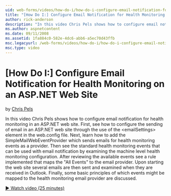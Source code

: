 ```yaml
---
uid: web-forms/videos/how-do-i/how-do-i-configure-email-notification-for-health-monitoring-on-an-aspnet-web-site
title: "[How Do I:] Configure Email Notification for Health Monitoring on an ASP.NET Web Site | Microsoft Docs"
author: rick-anderson
description: "In this video Chris Pels shows how to configure email notification for health monitoring in an ASP.NET web site. First, see how to configure the sending of e..."
ms.author: aspnetcontent
ms.date: 09/11/2008
ms.assetid: 1fa884c0-582e-4dc6-abb6-a5ec70d43ffb
msc.legacyurl: /web-forms/videos/how-do-i/how-do-i-configure-email-notification-for-health-monitoring-on-an-aspnet-web-site
msc.type: video
---
```

[How Do I:] Configure Email Notification for Health Monitoring on an ASP.NET Web Site
====================
by [Chris Pels](https://twitter.com/chrispels)

In this video Chris Pels shows how to configure email notification for health monitoring in an ASP.NET web site. First, see how to configure the sending of email in an ASP.NET web site through the use of the &lt;emailSettings&gt; element in the web.config file. Next, learn how to add the SimpleMailWebEventProvider which sends emails for health monitoring events as a provider. Then see the standard health monitoring events that can be used with email notification by examining the machine level health monitoring configuration. After reviewing the available events see a rule implemented that maps the "All Events" to the email provider. Upon starting the web site several emails are then sent and examined when they are received in Outlook. Finally, some basic principles of which events might be mapped to the health monitoring email provider are discussed.

[&#9654; Watch video (25 minutes)](https://channel9.msdn.com/Blogs/ASP-NET-Site-Videos/how-do-i-configure-email-notification-for-health-monitoring-on-an-aspnet-web-site)

